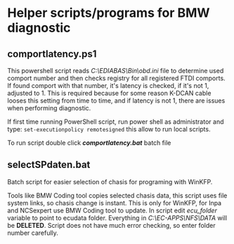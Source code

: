 # Helper scripts/programs for BMW diagnostic

## comportlatency.ps1

This powershell script reads *C:\EDIABAS\Bin\obd.ini* file to determine used comport number and then checks registry for all registered FTDI comports. If found comport with that number, it's latency is checked, if it's not 1, adjusted to 1. This is required because for some reason K-DCAN cable  looses this setting from time to time, and if latency is not 1, there are issues when performing diagnostic.

If first time running PowerShell script, run power shell as administrator and type: `set-executionpolicy remotesigned` this allow to run local scripts.

To run script double click ***comportlatency.bat*** batch file

## selectSPdaten.bat

Batch script for easier selection of chasis for programing with WinKFP.

Tools like BMW Coding tool copies selected chasis data, this script uses file system links, so chasis change is instant. This is only for WinKFP, for Inpa and NCSexpert use BMW Coding tool to update. In script edit *ecu_folder* variable to point to ecudata folder. Everything in *C:\EC-APPS\NFS\DATA* will be **DELETED**. Script does not have much error checking, so enter folder number carefully.
